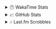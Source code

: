 <details>
  <summary>🕐 WakaTime Stats</summary><br/>

<!--START_SECTION:waka-->
![Code Time](http://img.shields.io/badge/Code%20Time-75%20hrs%2026%20mins-blue)

![Profile Views](http://img.shields.io/badge/Profile%20Views-0-blue)

![Lines of code](https://img.shields.io/badge/From%20Hello%20World%20I%27ve%20Written-3.7%20million%20lines%20of%20code-blue)

**🐱 My GitHub Data** 

> 📦 517.8 kB Used in GitHub's Storage 
 > 
> 🏆 841 Contributions in the Year 2025
 > 
> 💼 Opted to Hire
 > 
> 📜 11 Public Repositories 
 > 
> 🔑 14 Private Repositories 
 > 
**I'm a Night 🦉** 

```text
🌞 Morning                1387 commits        ██░░░░░░░░░░░░░░░░░░░░░░░   09.83 % 
🌆 Daytime                5592 commits        ██████████░░░░░░░░░░░░░░░   39.64 % 
🌃 Evening                5505 commits        ██████████░░░░░░░░░░░░░░░   39.02 % 
🌙 Night                  1624 commits        ███░░░░░░░░░░░░░░░░░░░░░░   11.51 % 
```
📅 **I'm Most Productive on Monday** 

```text
Monday                   2367 commits        ████░░░░░░░░░░░░░░░░░░░░░   16.78 % 
Tuesday                  1814 commits        ███░░░░░░░░░░░░░░░░░░░░░░   12.86 % 
Wednesday                1834 commits        ███░░░░░░░░░░░░░░░░░░░░░░   13.00 % 
Thursday                 2192 commits        ████░░░░░░░░░░░░░░░░░░░░░   15.54 % 
Friday                   1482 commits        ███░░░░░░░░░░░░░░░░░░░░░░   10.50 % 
Saturday                 2079 commits        ████░░░░░░░░░░░░░░░░░░░░░   14.74 % 
Sunday                   2340 commits        ████░░░░░░░░░░░░░░░░░░░░░   16.59 % 
```


📊 **This Week I Spent My Time On** 

```text
🕑︎ Time Zone: Asia/Barnaul

💬 Programming Languages: 
PHP                      13 hrs 11 mins      ██████████████░░░░░░░░░░░   56.38 % 
Smarty                   4 hrs 46 mins       █████░░░░░░░░░░░░░░░░░░░░   20.43 % 
Twig                     1 hr 48 mins        ██░░░░░░░░░░░░░░░░░░░░░░░   07.70 % 
Text                     55 mins             █░░░░░░░░░░░░░░░░░░░░░░░░   03.98 % 
GitIgnore file           43 mins             █░░░░░░░░░░░░░░░░░░░░░░░░   03.11 % 

🔥 Editors: 
PhpStorm                 23 hrs 23 mins      █████████████████████████   100.00 % 

💻 Operating System: 
Windows                  23 hrs 23 mins      █████████████████████████   100.00 % 
```

**I Mostly Code in PHP** 

```text
PHP                      24 repos            █████████████░░░░░░░░░░░░   51.06 % 
Batchfile                11 repos            ██████░░░░░░░░░░░░░░░░░░░   23.40 % 
HTML                     3 repos             ██░░░░░░░░░░░░░░░░░░░░░░░   06.38 % 
Twig                     1 repo              █░░░░░░░░░░░░░░░░░░░░░░░░   02.13 % 
Pawn                     1 repo              █░░░░░░░░░░░░░░░░░░░░░░░░   02.13 % 
```




 Last Updated on 07/03/2025 00:58:07 UTC
<!--END_SECTION:waka-->
</details>

<details>
  <summary>📈 GitHub Stats</summary><br/>

[![belomaxorka's GitHub stats](https://github-readme-stats.vercel.app/api?username=belomaxorka&theme=buefy)](https://github.com/belomaxorka)
</details>

<details>
  <summary>🎶 Last.fm Scrobbles</summary><br/>

![My scrobbles](https://lastfm-recently-played.vercel.app/api?user=belomaxorka&show_user=header&count=3&footer_style=normal_stats)
</details>
